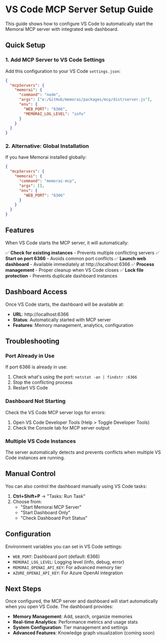 # VS Code MCP Server Setup Guide

This guide shows how to configure VS Code to automatically start the Memorai MCP server with integrated web dashboard.

## Quick Setup

### 1. Add MCP Server to VS Code Settings

Add this configuration to your VS Code `settings.json`:

```json
{
  "mcpServers": {
    "memorai": {
      "command": "node",
      "args": ["e:/GitHub/memorai/packages/mcp/dist/server.js"],
      "env": {
        "WEB_PORT": "6366",
        "MEMORAI_LOG_LEVEL": "info"
      }
    }
  }
}
```

### 2. Alternative: Global Installation

If you have Memorai installed globally:

```json
{
  "mcpServers": {
    "memorai": {
      "command": "memorai-mcp",
      "args": [],
      "env": {
        "WEB_PORT": "6366"
      }
    }
  }
}
```

## Features

When VS Code starts the MCP server, it will automatically:

✅ **Check for existing instances** - Prevents multiple conflicting servers
✅ **Start on port 6366** - Avoids common port conflicts
✅ **Launch web dashboard** - Available immediately at http://localhost:6366
✅ **Process management** - Proper cleanup when VS Code closes
✅ **Lock file protection** - Prevents duplicate dashboard instances

## Dashboard Access

Once VS Code starts, the dashboard will be available at:
- **URL**: http://localhost:6366
- **Status**: Automatically started with MCP server
- **Features**: Memory management, analytics, configuration

## Troubleshooting

### Port Already in Use
If port 6366 is already in use:
1. Check what's using the port: `netstat -an | findstr :6366`
2. Stop the conflicting process
3. Restart VS Code

### Dashboard Not Starting
Check the VS Code MCP server logs for errors:
1. Open VS Code Developer Tools (Help > Toggle Developer Tools)
2. Check the Console tab for MCP server output

### Multiple VS Code Instances
The server automatically detects and prevents conflicts when multiple VS Code instances are running.

## Manual Control

You can also control the dashboard manually using VS Code tasks:

1. **Ctrl+Shift+P** → "Tasks: Run Task"
2. Choose from:
   - "Start Memorai MCP Server"
   - "Start Dashboard Only" 
   - "Check Dashboard Port Status"

## Configuration

Environment variables you can set in VS Code settings:

- `WEB_PORT`: Dashboard port (default: 6366)
- `MEMORAI_LOG_LEVEL`: Logging level (info, debug, error)
- `MEMORAI_OPENAI_API_KEY`: For advanced memory tier
- `AZURE_OPENAI_API_KEY`: For Azure OpenAI integration

## Next Steps

Once configured, the MCP server and dashboard will start automatically when you open VS Code. The dashboard provides:

- **Memory Management**: Add, search, organize memories
- **Real-time Analytics**: Performance metrics and usage stats
- **System Configuration**: Tier management and settings
- **Advanced Features**: Knowledge graph visualization (coming soon)
